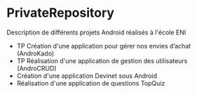 # PrivateRepository
Description de différents projets Android réalisés à l'école ENI  

- TP Création d'une application pour gérer nos envies d’achat (AndroKado) 
- TP Réalisation d'une application de gestion des utilisateurs (AndroCRUD) 
- Création d'une application Devinet sous Android 
- Réalisation d'une application de questions TopQuiz
